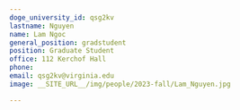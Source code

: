 ```yaml
---
doge_university_id: qsg2kv
lastname: Nguyen
name: Lam Ngoc
general_position: gradstudent
position: Graduate Student
office: 112 Kerchof Hall
phone: 
email: qsg2kv@virginia.edu
image: __SITE_URL__/img/people/2023-fall/Lam_Nguyen.jpg

---
```

